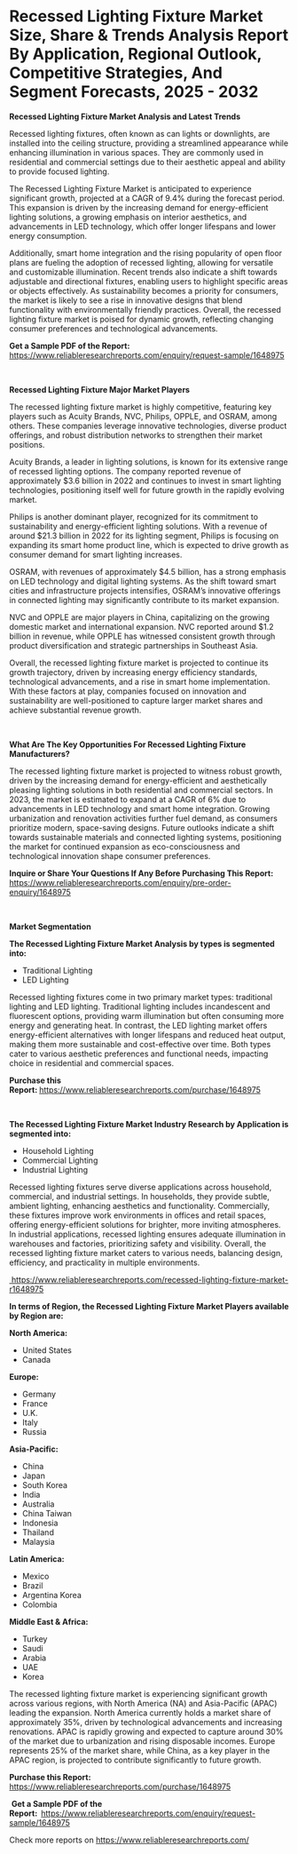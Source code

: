 <p><h1>Recessed Lighting Fixture Market Size, Share & Trends Analysis Report By Application, Regional Outlook, Competitive Strategies, And Segment Forecasts, 2025 - 2032</h1></p><p><strong>Recessed Lighting Fixture Market Analysis and Latest Trends</strong></p>
<p><p>Recessed lighting fixtures, often known as can lights or downlights, are installed into the ceiling structure, providing a streamlined appearance while enhancing illumination in various spaces. They are commonly used in residential and commercial settings due to their aesthetic appeal and ability to provide focused lighting. </p><p>The Recessed Lighting Fixture Market is anticipated to experience significant growth, projected at a CAGR of 9.4% during the forecast period. This expansion is driven by the increasing demand for energy-efficient lighting solutions, a growing emphasis on interior aesthetics, and advancements in LED technology, which offer longer lifespans and lower energy consumption. </p><p>Additionally, smart home integration and the rising popularity of open floor plans are fueling the adoption of recessed lighting, allowing for versatile and customizable illumination. Recent trends also indicate a shift towards adjustable and directional fixtures, enabling users to highlight specific areas or objects effectively. As sustainability becomes a priority for consumers, the market is likely to see a rise in innovative designs that blend functionality with environmentally friendly practices. Overall, the recessed lighting fixture market is poised for dynamic growth, reflecting changing consumer preferences and technological advancements.</p></p>
<p><strong>Get a Sample PDF of the Report:&nbsp;</strong> <a href="https://www.reliableresearchreports.com/enquiry/request-sample/1648975?utm_campaign=2098&utm_medium=2&utm_source=Github&utm_content=ia&utm_term=07022025&utm_id=recessed-lighting-fixture">https://www.reliableresearchreports.com/enquiry/request-sample/1648975</a></p>
<p>&nbsp;</p>
<p><strong>Recessed Lighting Fixture Major Market Players</strong></p>
<p><p>The recessed lighting fixture market is highly competitive, featuring key players such as Acuity Brands, NVC, Philips, OPPLE, and OSRAM, among others. These companies leverage innovative technologies, diverse product offerings, and robust distribution networks to strengthen their market positions.</p><p>Acuity Brands, a leader in lighting solutions, is known for its extensive range of recessed lighting options. The company reported revenue of approximately $3.6 billion in 2022 and continues to invest in smart lighting technologies, positioning itself well for future growth in the rapidly evolving market.</p><p>Philips is another dominant player, recognized for its commitment to sustainability and energy-efficient lighting solutions. With a revenue of around $21.3 billion in 2022 for its lighting segment, Philips is focusing on expanding its smart home product line, which is expected to drive growth as consumer demand for smart lighting increases.</p><p>OSRAM, with revenues of approximately $4.5 billion, has a strong emphasis on LED technology and digital lighting systems. As the shift toward smart cities and infrastructure projects intensifies, OSRAM’s innovative offerings in connected lighting may significantly contribute to its market expansion.</p><p>NVC and OPPLE are major players in China, capitalizing on the growing domestic market and international expansion. NVC reported around $1.2 billion in revenue, while OPPLE has witnessed consistent growth through product diversification and strategic partnerships in Southeast Asia.</p><p>Overall, the recessed lighting fixture market is projected to continue its growth trajectory, driven by increasing energy efficiency standards, technological advancements, and a rise in smart home implementation. With these factors at play, companies focused on innovation and sustainability are well-positioned to capture larger market shares and achieve substantial revenue growth.</p></p>
<p>&nbsp;</p>
<p><strong>What Are The Key Opportunities For Recessed Lighting Fixture Manufacturers?</strong></p>
<p><p>The recessed lighting fixture market is projected to witness robust growth, driven by the increasing demand for energy-efficient and aesthetically pleasing lighting solutions in both residential and commercial sectors. In 2023, the market is estimated to expand at a CAGR of 6% due to advancements in LED technology and smart home integration. Growing urbanization and renovation activities further fuel demand, as consumers prioritize modern, space-saving designs. Future outlooks indicate a shift towards sustainable materials and connected lighting systems, positioning the market for continued expansion as eco-consciousness and technological innovation shape consumer preferences.</p></p>
<p><strong>Inquire or Share Your Questions If Any Before Purchasing This Report:</strong> <a href="https://www.reliableresearchreports.com/enquiry/pre-order-enquiry/1648975?utm_campaign=2098&utm_medium=2&utm_source=Github&utm_content=ia&utm_term=07022025&utm_id=recessed-lighting-fixture">https://www.reliableresearchreports.com/enquiry/pre-order-enquiry/1648975</a></p>
<p>&nbsp;</p>
<p><strong>Market Segmentation</strong></p>
<p><strong>The Recessed Lighting Fixture Market Analysis by types is segmented into:</strong></p>
<p><ul><li>Traditional Lighting</li><li>LED Lighting</li></ul></p>
<p><p>Recessed lighting fixtures come in two primary market types: traditional lighting and LED lighting. Traditional lighting includes incandescent and fluorescent options, providing warm illumination but often consuming more energy and generating heat. In contrast, the LED lighting market offers energy-efficient alternatives with longer lifespans and reduced heat output, making them more sustainable and cost-effective over time. Both types cater to various aesthetic preferences and functional needs, impacting choice in residential and commercial spaces.</p></p>
<p><strong>Purchase this Report:&nbsp;</strong><a href="https://www.reliableresearchreports.com/purchase/1648975?utm_campaign=2098&utm_medium=2&utm_source=Github&utm_content=ia&utm_term=07022025&utm_id=recessed-lighting-fixture">https://www.reliableresearchreports.com/purchase/1648975</a></p>
<p>&nbsp;</p>
<p><strong>The Recessed Lighting Fixture Market Industry Research by Application is segmented into:</strong></p>
<p><ul><li>Household Lighting</li><li>Commercial Lighting</li><li>Industrial Lighting</li></ul></p>
<p><p>Recessed lighting fixtures serve diverse applications across household, commercial, and industrial settings. In households, they provide subtle, ambient lighting, enhancing aesthetics and functionality. Commercially, these fixtures improve work environments in offices and retail spaces, offering energy-efficient solutions for brighter, more inviting atmospheres. In industrial applications, recessed lighting ensures adequate illumination in warehouses and factories, prioritizing safety and visibility. Overall, the recessed lighting fixture market caters to various needs, balancing design, efficiency, and practicality in multiple environments.</p></p>
<p><a href="https://www.reliableresearchreports.com/recessed-lighting-fixture-market-r1648975?utm_campaign=2098&utm_medium=2&utm_source=Github&utm_content=ia&utm_term=07022025&utm_id=recessed-lighting-fixture">&nbsp;https://www.reliableresearchreports.com/recessed-lighting-fixture-market-r1648975</a></p>
<p><strong>In terms of Region, the Recessed Lighting Fixture Market Players available by Region are:</strong></p>
<p>
    <p> <strong> North America: </strong>
        <ul>
            <li>United States</li>
            <li>Canada</li>
        </ul>
        </p> 
    <p> <strong> Europe: </strong>
        <ul>
            <li>Germany</li>
            <li>France</li>
            <li>U.K.</li>
            <li>Italy</li>
            <li>Russia</li>
        </ul>
        </p> 
    <p> <strong> Asia-Pacific: </strong>
        <ul>
            <li>China</li>
            <li>Japan</li>
            <li>South Korea</li>
            <li>India</li>
            <li>Australia</li>
            <li>China Taiwan</li>
            <li>Indonesia</li>
            <li>Thailand</li>
            <li>Malaysia</li>
        </ul>
        </p> 
    <p> <strong> Latin America: </strong>
        <ul>
            <li>Mexico</li>
            <li>Brazil</li>
            <li>Argentina Korea</li>
            <li>Colombia</li>
        </ul>
        </p> 
    <p> <strong> Middle East & Africa: </strong>
        <ul>
            <li>Turkey</li>
            <li>Saudi</li>
            <li>Arabia</li>
            <li>UAE</li>
            <li>Korea</li>
        </ul>
    </p>
    </p>
<p><p>The recessed lighting fixture market is experiencing significant growth across various regions, with North America (NA) and Asia-Pacific (APAC) leading the expansion. North America currently holds a market share of approximately 35%, driven by technological advancements and increasing renovations. APAC is rapidly growing and expected to capture around 30% of the market due to urbanization and rising disposable incomes. Europe represents 25% of the market share, while China, as a key player in the APAC region, is projected to contribute significantly to future growth.</p></p>
<p><strong>Purchase this Report: </strong><a href="https://www.reliableresearchreports.com/purchase/1648975?utm_campaign=2098&utm_medium=2&utm_source=Github&utm_content=ia&utm_term=07022025&utm_id=recessed-lighting-fixture">https://www.reliableresearchreports.com/purchase/1648975</a></p>
<p>&nbsp;<strong>Get a Sample PDF of the Report:&nbsp;&nbsp;</strong><a href="https://www.reliableresearchreports.com/enquiry/request-sample/1648975?utm_campaign=2098&utm_medium=2&utm_source=Github&utm_content=ia&utm_term=07022025&utm_id=recessed-lighting-fixture">https://www.reliableresearchreports.com/enquiry/request-sample/1648975</a></p>
<p><strong></strong></p>
<p>Check more reports on <a href="https://www.reliableresearchreports.com/?utm_campaign=2098&utm_medium=2&utm_source=Github&utm_content=ia&utm_term=07022025&utm_id=recessed-lighting-fixture">https://www.reliableresearchreports.com/</a></p>